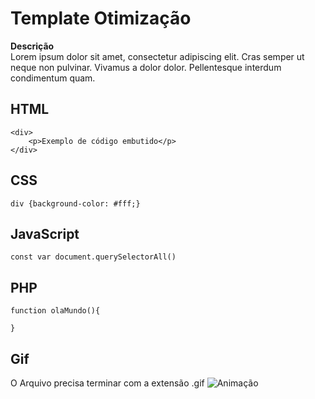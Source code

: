 # Template Otimização

 **Descrição**  
Lorem ipsum dolor sit amet, consectetur adipiscing elit. Cras semper ut neque non pulvinar. Vivamus a dolor dolor. Pellentesque interdum condimentum quam. 

## HTML
```
<div>
    <p>Exemplo de código embutido</p>
</div>
```
## CSS
```
div {background-color: #fff;}
```
## JavaScript
```
const var document.querySelectorAll()
```
## PHP

```
function olaMundo(){
    
}
```
## Gif 
O Arquivo precisa terminar com a extensão .gif
![Animação](https://media.giphy.com/media/vFKqnCdLPNOKc/giphy.gif)